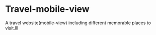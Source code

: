 # Travel-mobile-view
A travel website(mobile-view) including different memorable places to visit.lll
